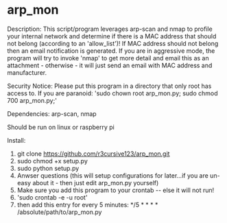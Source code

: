 # arp_mon

Description: This script/program leverages arp-scan and nmap to profile your internal network and determine if there is a MAC address that should not belong (according to an 'allow_list')! 
If MAC address should not belong then an email notification is generated. 
If you are in aggressive mode,  the program will try to invoke 'nmap' to get more detail and email this as an attachment - 
otherwise - it will just send an email with MAC address and manufacturer.

Security Notice: Please put this program in a directory that only root has access to. If you are paranoid: 'sudo chown root arp_mon.py; sudo chmod 700 arp_mon.py;'

Dependencies: arp-scan, nmap

Should be run on linux or raspberry pi

Install:
1. git clone https://github.com/r3cursive123/arp_mon.git
2. sudo chmod +x setup.py
3. sudo python setup.py
4. Anwser questions (this will setup configurations for later...if you are un-easy about it - then just edit arp_mon.py yourself)
5. Make sure you add this program to your crontab -- else it will not run!
6. 'sudo crontab -e -u root'
7. then add this entry for every 5 minutes: */5 * * * * /absolute/path/to/arp_mon.py

